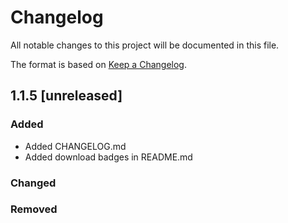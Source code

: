 # Changelog

All notable changes to this project will be documented in this file.

The format is based on [Keep a Changelog](https://keepachangelog.com/en/1.0.0/).

## 1.1.5 [unreleased]

### Added
* Added CHANGELOG.md
* Added download badges in README.md

### Changed

### Removed

